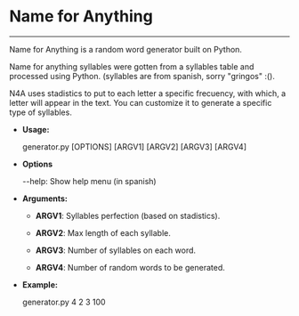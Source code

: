 # Name for Anything
---

Name for Anything is a random word generator built on Python.

Name for anything syllables were gotten from a syllables table and processed using Python. (syllables are from spanish, sorry "gringos" :().

N4A uses stadistics to put to each letter a specific frecuency, with which, a letter will appear in the text. You can customize it to generate a specific type of syllables.

+ **Usage:**

    generator.py [OPTIONS] [ARGV1] [ARGV2] [ARGV3] [ARGV4]

+ **Options**

    --help:     Show help menu (in spanish)

+ **Arguments:**

    + **ARGV1**:  Syllables perfection (based on stadistics).

    + **ARGV2**:  Max length of each syllable.

    + **ARGV3**:  Number of syllables on each word.

    + **ARGV4**:  Number of random words to be generated.

+ **Example:**

    generator.py 4 2 3 100